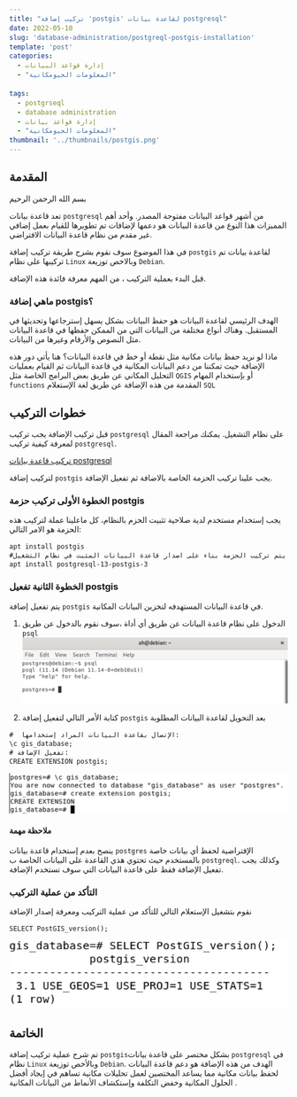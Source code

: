 ```yaml
---
title: "تركيب إضافة 'postgis' لقاعدة بيانات postgresql"
date: 2022-05-10
slug: 'database-administration/postgreql-postgis-installation'
template: 'post'
categories:
  - إدارة قواعد البيانات
  - "المعلومات الجيومكانية"

tags:
  - postgrseql
  - database administration
  - إدارة قواعد بيانات
  - "المعلومات الجيومكانية" 
thumbnail: '../thumbnails/postgis.png'
---
```


## المقدمة 
بسم الله الرحمن الرحيم

تعد قاعدة بيانات `postgresql` من أشهر قواعد البيانات مفتوحة المصدر. 
وأحد أهم المميزات هذا النوع من قاعدة البيانات هو دعمها لإضافات تم تطويرها للقيام بعمل إضافي غير مقدم من 
نظام قاعدة البيانات الافتراضي. 

في هذا الموضوع سوف نقوم بشرح طريقة تركيب إضافة `postgis` لقاعدة بيانات تم تركيبها
على نظام `Linux` وبالاخص توزيعة `Debian`.

 قبل البدء بعملية التركيب ، من المهم معرفة فائدة هذه الإضافة.

### ماهي إضافة postgis؟
الهدف الرئيسي لقاعدة البيانات هو حفظ البيانات بشكل يسهل إسترجاعها وتحديثها في المستقبل. وهناك أنواع مختلفة من البيانات التي من الممكن حفظها في قاعدة البيانات مثل النصوص والأرقام وغيرها من البيانات.

ماذا لو نريد حفظ بيانات مكانية مثل نقطة أو خط في قاعدة البيانات؟ هنا يأتي دور هذه الإضافة حيث تمكننا من دعم البيانات المكانية في قاعدة البيانات ثم القيام بعمليات التحليل المكاني عن طريق بعض البرامج الخاصة مثل `QGIS`
  أو بإستخدام المهام `functions` المقدمة من هذه الإضافة عن طريق لغة الإستعلام `SQL`

##  خطوات التركيب
قبل تركيب الإضافة يجب تركيب `postgresql` على نظام التشغيل. يمكنك مراجعة المقال لمعرفة كيفية تركيب `postgresql`.

[تركيب قاعدة بيانات postgresql](https://sharektech.com/postgreql-installation/)

لتركيب إضافة `postgis` يجب علينا تركيب الحزمة الخاصة بالاضافة ثم تفعيل الإضافة.

### الخطوة الأولى تركيب حزمة postgis
يجب إستخدام مستخدم لدية صلاحية تثبيت الحزم بالنظام،
كل ماعلينا عملة لتركيب هذه الحزمة هو الامر التالي:

```
apt install postgis
#يتم تركيب الحزمة بناء على اصدار قاعدة البيانات المثبت في نظام التشغيل 
apt install postgresql-13-postgis-3
``` 

###  الخطوة الثانية تفعيل postgis 
يتم تفعيل إضافة `postgis`  في قاعدة البيانات المستهدفه لتخزين البيانات المكانية.

1. الدخول على نظام قاعدة البيانات عن طريق أي أداة ،سوف نقوم بالدخول عن طريق `psql`
![أداة psql](../images/postgresql-postgis-installation/psql-command.png "أداة psql")

2. كتابة الأمر التالي لتفعيل إضافة `postgis` بعد التحويل لقاعدة البيانات المطلوبة

```
#  الإتصال بقاعدة البيانات المراد إستخدامها:
\c gis_database;
# تفعيل الإضافة:
CREATE EXTENSION postgis;
```
![تفعيل postgis](../images/postgresql-postgis-installation/create_postgis_extension.png "تفعيل postgis")

#### ملاحظة مهمة
ينصح بعدم إستخدام قاعدة بيانات `postgres` الإفتراضية 
لحفظ أي بيانات خاصة بالمستخدم حيث تحتوي هذي القاعدة على البيانات الخاصة ب `postgreql`. وكذلك يجب تفعيل الإضافة فقط على قاعدة البيانات التي سوف تستخدم الإضافة.

### التأكد من عملية التركيب

نقوم بتشغيل الإستعلام التالي للتأكد من عملية التركيب
ومعرفة إصدار الإضافة
```
SELECT PostGIS_version();
```
![التأكد من إصدار postgis](../images/postgresql-postgis-installation/postgis_check_version.png "التأكد من إصدار postgis")

## الخاتمة
تم شرح عملية تركيب إضافة `postgis`بشكل مختصر على قاعدة بيانات `postgresql` في نظام `Linux` وبالأخص توزيعة `Debian`. الهدف من هذه الإضافة هو دعم قاعدة البيانات لحفظ بيانات مكانية مما يساعد   المختصين لعمل تحليلات مكانية تساهم في إيجاد أفضل الحلول المكانية  وخفض التكلفة وإستكشاف الأنماط من البيانات المكانية  .

<Author slug="ahmed" />
